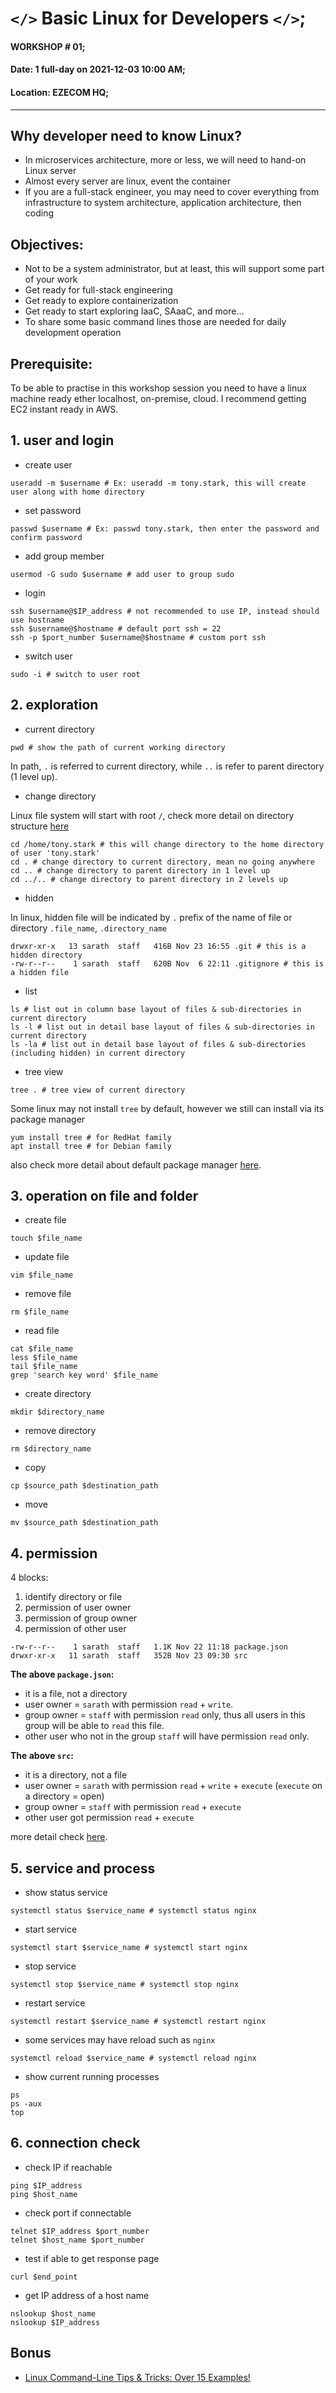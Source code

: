 # `</>` Basic Linux for Developers `</>`;

#### WORKSHOP # 01; 
#### Date: 1 full-day on 2021-12-03 10:00 AM;  
#### Location: EZECOM HQ;

---

## Why developer need to know Linux?

- In microservices architecture, more or less, we will need to hand-on Linux server 
- Almost every server are linux, event the container
- If you are a full-stack engineer, you may need to cover everything from infrastructure to system architecture, application architecture, then coding

## Objectives:

- Not to be a system administrator, but at least, this will support some part of your work
- Get ready for full-stack engineering
- Get ready to explore containerization
- Get ready to start exploring IaaC, SAaaC, and more...
- To share some basic command lines those are needed for daily development operation


## Prerequisite:

To be able to practise in this workshop session you need to have a linux machine ready ether localhost, on-premise, cloud.
I recommend getting EC2 instant ready in AWS.

## 1. user and login

- create user

```shell
useradd -m $username # Ex: useradd -m tony.stark, this will create user along with home directory
```

- set password

```shell
passwd $username # Ex: passwd tony.stark, then enter the password and confirm password
```

- add group member

```shell
usermod -G sudo $username # add user to group sudo
```

- login

```shell
ssh $username@$IP_address # not recommended to use IP, instead should use hostname
ssh $username@$hostname # default port ssh = 22
ssh -p $port_number $username@$hostname # custom port ssh
```

- switch user

```shell
sudo -i # switch to user root
```

## 2. exploration

- current directory

```shell
pwd # show the path of current working directory
```

In path, `.` is referred to current directory, while `..` is refer to parent directory (1 level up).

- change directory

Linux file system will start with root `/`, check more detail on directory structure [here](https://www.howtogeek.com/117435/htg-explains-the-linux-directory-structure-explained/)

```shell
cd /home/tony.stark # this will change directory to the home directory of user 'tony.stark'
cd . # change directory to current directory, mean no going anywhere
cd .. # change directory to parent directory in 1 level up
cd ../.. # change directory to parent directory in 2 levels up
```

- hidden

In linux, hidden file will be indicated by `.` prefix of the name of file or directory `.file_name`, `.directory_name`

```shell
drwxr-xr-x   13 sarath  staff   416B Nov 23 16:55 .git # this is a hidden directory
-rw-r--r--    1 sarath  staff   620B Nov  6 22:11 .gitignore # this is a hidden file
```

- list

```shell
ls # list out in column base layout of files & sub-directories in current directory 
ls -l # list out in detail base layout of files & sub-directories in current directory
ls -la # list out in detail base layout of files & sub-directories (including hidden) in current directory
```

- tree view

```shell
tree . # tree view of current directory
```

Some linux may not install `tree` by default, however we still can install via its package manager

```shell
yum install tree # for RedHat family
apt install tree # for Debian family
```

also check more detail about default package manager [here](https://www.makeuseof.com/tag/power-choice-power-package-management/).

## 3. operation on file and folder

- create file

```shell
touch $file_name
```

- update file

```shell
vim $file_name
```

- remove file

```shell
rm $file_name
```
- read file

```shell
cat $file_name
less $file_name
tail $file_name
grep 'search key word' $file_name
```

- create directory

```shell
mkdir $directory_name
```

- remove directory

```shell
rm $directory_name
```

- copy

```shell
cp $source_path $destination_path
```

- move

```shell
mv $source_path $destination_path
```

## 4. permission

4 blocks:
1. identify directory or file
2. permission of user owner
3. permission of group owner
4. permission of other user

```shell
-rw-r--r--    1 sarath  staff   1.1K Nov 22 11:18 package.json
drwxr-xr-x   11 sarath  staff   352B Nov 23 09:30 src
```

**The above `package.json`:**

- it is a file, not a directory
- user owner = `sarath` with permission `read` + `write`.
- group owner = `staff` with permission `read` only, thus all users in this group will be able to `read` this file.
- other user who not in the group `staff` will have permission `read` only.

**The above `src`:**

- it is a directory, not a file
- user owner = `sarath` with permission `read` + `write` + `execute` (`execute` on a directory = open)
- group owner = `staff` with permission `read` + `execute`
- other user got permission `read` + `execute`

more detail check [here](https://www.linux.com/training-tutorials/understanding-linux-file-permissions/).

## 5. service and process

- show status service

```shell
systemctl status $service_name # systemctl status nginx
```

- start service

```shell
systemctl start $service_name # systemctl start nginx
```

- stop service

```shell
systemctl stop $service_name # systemctl stop nginx
```

- restart service

```shell
systemctl restart $service_name # systemctl restart nginx
```

- some services may have reload such as `nginx`

```shell
systemctl reload $service_name # systemctl reload nginx
```

- show current running processes

```shell
ps
ps -aux
top
```

## 6. connection check

- check IP if reachable

```shell
ping $IP_address
ping $host_name
```

- check port if connectable

```shell
telnet $IP_address $port_number
telnet $host_name $port_number
```

- test if able to get response page

```shell
curl $end_point
```

- get IP address of a host name

```shell
nslookup $host_name
nslookup $IP_address
```

## Bonus

- [Linux Command-Line Tips & Tricks: Over 15 Examples!](https://www.youtube.com/watch?v=NsK7OPlK94U)